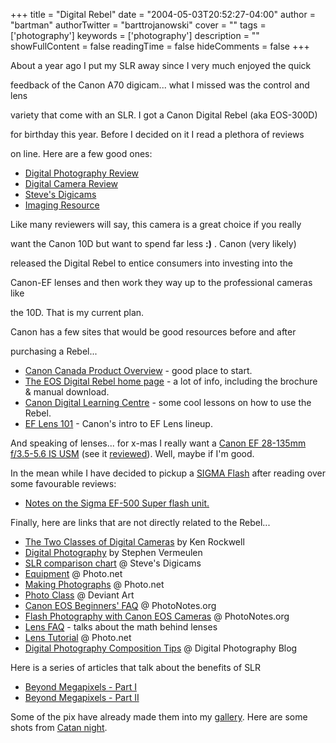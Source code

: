 +++
title = "Digital Rebel"
date = "2004-05-03T20:52:27-04:00"
author = "bartman"
authorTwitter = "barttrojanowski"
cover = ""
tags = ['photography']
keywords = ['photography']
description = ""
showFullContent = false
readingTime = false
hideComments = false
+++

<p>About a year ago I put my SLR away since I very much enjoyed the quick

feedback of the Canon A70 digicam... what I missed was the control and lens 

variety that come with an SLR.  I got a Canon Digital Rebel (aka EOS-300D) 

for birthday this year.  Before I decided on it I read a plethora of reviews 

on line.  Here are a few good ones:

<ul>

<li><a href=http://www.dpreview.com/reviews/canoneos300d/>Digital Photography Review</a>

<li><a href=http://www.dcresource.com/reviews/canon/eos_300d-review/index.shtml>Digital Camera Review</a>

<li><a href=http://www.steves-digicams.com/2003_reviews/300d.html>Steve's Digicams</a>

<li><a href=http://www.imaging-resource.com/PRODS/EDR/EDRA.HTM>Imaging Resource</a>

</ul>

</p>



<p>Like many reviewers will say, this camera is a great choice if you really

want the Canon 10D but want to spend far less <b>:)</b> .  Canon (very likely) 

released the Digital Rebel to entice consumers into investing into the

Canon-EF lenses and then work they way up to the professional cameras like 

the 10D.  That is my current plan.</p>



<p>Canon has a few sites that would be good resources before and after 

purchasing a Rebel...

<ul>

<li><a href=http://canon.ca/english/index-products.asp?lng=en&prodid=525&sgid=23&gid=2&ovr=1>Canon Canada Product Overview</a> - good place to start.

<li><a href=http://canoneos.com/digitalrebel/index.html>The EOS Digital Rebel home page</a> - a lot of info, including the brochure &amp; manual download.

<li><a href=http://www.photoworkshop.com/canon/lessons_1-5.html>Canon Digital Learning Centre</a> - some cool lessons on how to use the Rebel.

<li><a href=http://www.usa.canon.com/eflenses/lens101/index.html>EF Lens 101</a> - Canon's intro to EF Lens lineup.

</ul>

</p>



<p>And speaking of lenses... for x-mas I really want a <a href=http://www.usa.canon.com/eflenses/lenses/ef_28-135_35/ef_28-135_35.html>Canon EF 28-135mm f/3.5-5.6 IS USM<a> (see it <a href=http://www.the-digital-picture.com/Reviews/Canon-EF-28-135mm-f-3.5-5.6-IS-USM-Lens-Review.aspx>reviewed</a>).  Well, maybe if I'm good.

In the mean while I have decided to pickup a <a href=http://www.sigmaphoto.com/html/pages/flashesb.htm>SIGMA Flash</a> after reading over some favourable reviews:

<ul>

<li><a href=http://photonotes.org/reviews/sigma-ef-500-super/>Notes on the Sigma EF-500 Super flash unit.</a>

</ul>

</p>



<p>Finally, here are links that are not directly related to the Rebel...

<ul>

<li><a href=http://www.kenrockwell.com/tech/2dig.htm>The Two Classes of Digital Cameras</a> by Ken Rockwell

<li><a href=http://vermeulen.ca/digital1.html>Digital Photography</a> by Stephen Vermeulen

<li><a href=http://www.steves-digicams.com/cameras_digpro.html>SLR comparison chart</a> @ Steve's Digicams

<li><a href=http://www.photo.net/equipment/>Equipment</a> @ Photo.net

<li><a href=http://www.photo.net/making-photographs/>Making Photographs</a> @ Photo.net

<li><a href=http://photo-class.deviantart.com/>Photo Class</a> @ Deviant Art

<li><a href=http://photonotes.org/articles/beginner-faq/>Canon EOS Beginners' FAQ</a> @ PhotoNotes.org

<li><a href=http://photonotes.org/articles/eos-flash/>Flash Photography with Canon EOS Cameras</a> @ PhotoNotes.org

<li><a href=http://www.photo.net/learn/optics/lensFAQ>Lens FAQ</a> - talks about the math behind lenses

<li><a href=http://www.photo.net/learn/optics/lensTutorial>Lens Tutorial</a> @ Photo.net

<li><a href=http://www.livingroom.org.au/photolog/tips/digital_photography_composition_tips.php>Digital Photography Composition Tips</a> @ Digital Photography Blog

</ul>

</p>



<p>Here is a series of articles that talk about the benefits of SLR

<ul>

<li><a href=http://www.thetechlounge.com/article.php?directory=beyond_megapixels_part_1>Beyond Megapixels - Part I</a>

<li><a href=http://www.thetechlounge.com/article.php?directory=beyond_megapixels_part_2>Beyond Megapixels - Part II</a>

</ul>



<p>Some of the pix have already made them into my <a href=http://gallery.jukie.net/>gallery</a>.  Here are some shots from <a href=http://gallery.jukie.net/catan-20040501>Catan night</a>.

</p>


